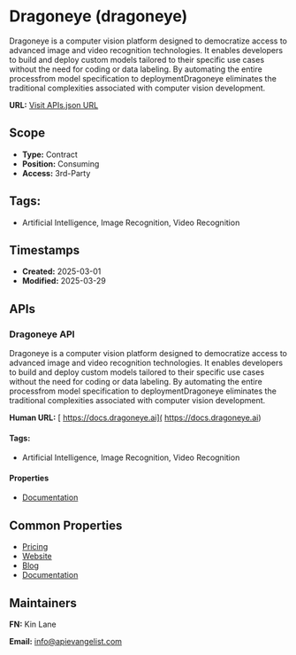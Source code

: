 # Dragoneye (dragoneye)
Dragoneye is a computer vision platform designed to democratize access to advanced image and video recognition technologies. It enables developers to build and deploy custom models tailored to their specific use cases without the need for coding or data labeling. By automating the entire processfrom model specification to deploymentDragoneye eliminates the traditional complexities associated with computer vision development. 

**URL:** [Visit APIs.json URL](https://raw.githubusercontent.com/api-evangelist/dragoneye/refs/heads/main/apis.yml)

## Scope

- **Type:** Contract 
- **Position:** Consuming 
- **Access:** 3rd-Party 

## Tags:

 - Artificial Intelligence, Image Recognition, Video Recognition

## Timestamps

- **Created:** 2025-03-01 
- **Modified:** 2025-03-29 

## APIs

### Dragoneye API
Dragoneye is a computer vision platform designed to democratize access to advanced image and video recognition technologies. It enables developers to build and deploy custom models tailored to their specific use cases without the need for coding or data labeling. By automating the entire processfrom model specification to deploymentDragoneye eliminates the traditional complexities associated with computer vision development.

**Human URL:** [ https://docs.dragoneye.ai]( https://docs.dragoneye.ai)


#### Tags:

 - Artificial Intelligence, Image Recognition, Video Recognition

#### Properties

- [Documentation]( https://docs.dragoneye.ai)

## Common Properties

- [Pricing](https://dragoneye.ai/pricing)
- [Website](https://dragoneye.ai/)
- [Blog](https://dragoneye.ai/blog)
- [Documentation](https://docs.dragoneye.ai/?_gl=1*18afjtt*_gcl_au*MTc0MzA0NzM0NC4xNzQwNzg3ODc5)

## Maintainers

**FN:** Kin Lane

**Email:** info@apievangelist.com

